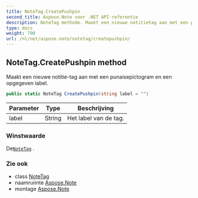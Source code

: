 ```yaml
---
title: NoteTag.CreatePushpin
second_title: Aspose.Note voor .NET API-referentie
description: NoteTag methode. Maakt een nieuwe notitietag aan met een punaisepictogram en een opgegeven label.
type: docs
weight: 790
url: /nl/net/aspose.note/notetag/createpushpin/
---
```

## NoteTag.CreatePushpin method

Maakt een nieuwe notitie-tag aan met een punaisepictogram en een opgegeven label.

```csharp
public static NoteTag CreatePushpin(string label = "")
```

| Parameter | Type | Beschrijving |
| --- | --- | --- |
| label | String | Het label van de tag. |

### Winstwaarde

De[`NoteTag`](../) .

### Zie ook

* class [NoteTag](../)
* naamruimte [Aspose.Note](../../notetag/)
* montage [Aspose.Note](../../../)


